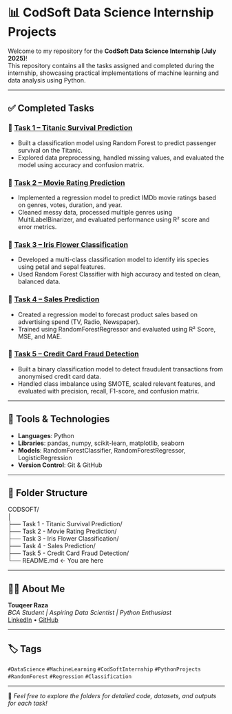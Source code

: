 # 📊 CodSoft Data Science Internship Projects

Welcome to my repository for the **CodSoft Data Science Internship (July 2025)**!  
This repository contains all the tasks assigned and completed during the internship, showcasing practical implementations of machine learning and data analysis using Python.

---

## ✅ Completed Tasks

### 🔹 [Task 1 – Titanic Survival Prediction](./Task%201%20-%20Titanic%20Survival%20Prediction)
- Built a classification model using Random Forest to predict passenger survival on the Titanic.
- Explored data preprocessing, handled missing values, and evaluated the model using accuracy and confusion matrix.

### 🔹 [Task 2 – Movie Rating Prediction](./Task%202%20-%20Movie%20Rating%20Prediction)
- Implemented a regression model to predict IMDb movie ratings based on genres, votes, duration, and year.
- Cleaned messy data, processed multiple genres using MultiLabelBinarizer, and evaluated performance using R² score and error metrics.

### 🔹 [Task 3 – Iris Flower Classification](./Task%203%20-%20Iris%20Flower%20Classification)
- Developed a multi-class classification model to identify iris species using petal and sepal features.
- Used Random Forest Classifier with high accuracy and tested on clean, balanced data.

### 🔹 [Task 4 – Sales Prediction](./Task%204%20-%20Sales%20Prediction)
- Created a regression model to forecast product sales based on advertising spend (TV, Radio, Newspaper).
- Trained using RandomForestRegressor and evaluated using R² Score, MSE, and MAE.

### 🔹 [Task 5 – Credit Card Fraud Detection](./Task%205%20-%20Credit%20Card%20Fraud%20Detection)
- Built a binary classification model to detect fraudulent transactions from anonymised credit card data.
- Handled class imbalance using SMOTE, scaled relevant features, and evaluated with precision, recall, F1-score, and confusion matrix.


---

## 📌 Tools & Technologies

- **Languages**: Python
- **Libraries**: pandas, numpy, scikit-learn, matplotlib, seaborn
- **Models**: RandomForestClassifier, RandomForestRegressor, LogisticRegression
- **Version Control**: Git & GitHub

---

## 📁 Folder Structure

CODSOFT/ <br>
│<br>
├── Task 1 - Titanic Survival Prediction/<br>
├── Task 2 - Movie Rating Prediction/<br>
├── Task 3 - Iris Flower Classification/<br>
├── Task 4 - Sales Prediction/<br>
├── Task 5 - Credit Card Fraud Detection/<br>
└── README.md ← You are here<br>


---

## 👨‍💻 About Me

**Touqeer Raza**  
_BCA Student | Aspiring Data Scientist | Python Enthusiast_  
[LinkedIn](https://www.linkedin.com/in/mohammed-touqeer-raza-344304331) • [GitHub](https://github.com/touqeer-raza06)

---

## 🏷️ Tags

`#DataScience` `#MachineLearning` `#CodSoftInternship` `#PythonProjects` `#RandomForest` `#Regression` `#Classification`

---

🌟 *Feel free to explore the folders for detailed code, datasets, and outputs for each task!*

